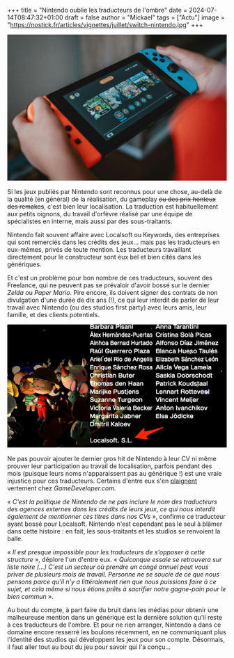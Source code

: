 +++
title = "Nintendo oublie les traducteurs de l'ombre"
date = 2024-07-14T08:47:32+01:00
draft = false
author = "Mickael"
tags = ["Actu"]
image = "https://nostick.fr/articles/vignettes/juillet/switch-nintendo.jpg"
+++

![Nintendo Switch](switch-nintendo.jpg "© Alvaro Reyes (Unsplash)")

Si les jeux publiés par Nintendo sont reconnus pour une chose, au-delà de la qualité (en général) de la réalisation, du gameplay ~~ou des prix honteux des remakes~~, c'est bien leur localisation. La traduction est habituellement aux petits oignons, du travail d'orfèvre réalisé par une équipe de spécialistes en interne, mais aussi par des sous-traitants. 

Nintendo fait souvent affaire avec Localsoft ou Keywords, des entreprises qui sont remerciés dans les crédits des jeux… mais pas les traducteurs en eux-mêmes, privés de toute mention. Les traducteurs travaillant directement pour le constructeur sont eux bel et bien cités dans les génériques.

Et c'est un problème pour bon nombre de ces traducteurs, souvent des Freelance, qui ne peuvent pas se prévaloir d'avoir bossé sur le dernier *Zelda* ou *Paper Mario*. Pire encore, ils doivent signer des contrats de non divulgation d'une durée de dix ans (!), ce qui leur interdit de parler de leur travail avec Nintendo (ou des studios first party) avec leurs amis, leur famille, et des clients potentiels. 

![Nintendo Switch](generique-switch.jpg "Le générique d'Animal Crossing: New Horizons se contente d'afficher le nom de Localsoft sous ceux des traducteurs internes de Nintendo. © GameDeveloper")

Ne pas pouvoir ajouter le dernier gros hit de Nintendo à leur CV  ni même prouver leur participation au travail de localisation, parfois pendant des mois (puisque leurs noms n'apparaissent pas au générique !) est une vraie injustice pour ces traducteurs. Certains d'entre eux s'en [plaignent](https://www.gamedeveloper.com/production/nintendo-s-systemic-policy-of-miscredting-is-harming-external-translators) vertement chez *GameDeveloper.com*.

« *C'est la politique de Nintendo de ne pas inclure le nom des traducteurs des agences externes dans les crédits de leurs jeux, ce qui nous interdit également de mentionner ces titres dans nos CVs* », confirme ce traducteur ayant bossé pour Localsoft. Nintendo n'est cependant pas le seul à blâmer dans cette histoire : en fait, les sous-traitants et les studios se renvoient la balle.

« *Il est presque impossible pour les traducteurs de s'opposer à cette structure* », déplore l'un d'entre eux. « *Quiconque essaie se retrouvera sur liste noire (…) C'est un secteur où prendre un congé annuel peut vous priver de plusieurs mois de travail. Personne ne se soucie de ce que nous pensons parce qu'il n'y a littéralement rien que nous puissions faire à ce sujet, et cela même si nous étions prêts à sacrifier notre gagne-pain pour le bien commun* ».

Au bout du compte, à part faire du bruit dans les médias pour obtenir une malheureuse mention dans un générique est la dernière solution qu'il reste à ces traducteurs de l'ombre. Et pour ne rien arranger, Nintendo a dans ce domaine encore resserré les boulons récemment, en ne communiquant plus l'identité des studios qui développent les jeux pour son compte. Désormais, il faut aller tout au bout du jeu pour savoir qui l'a conçu…